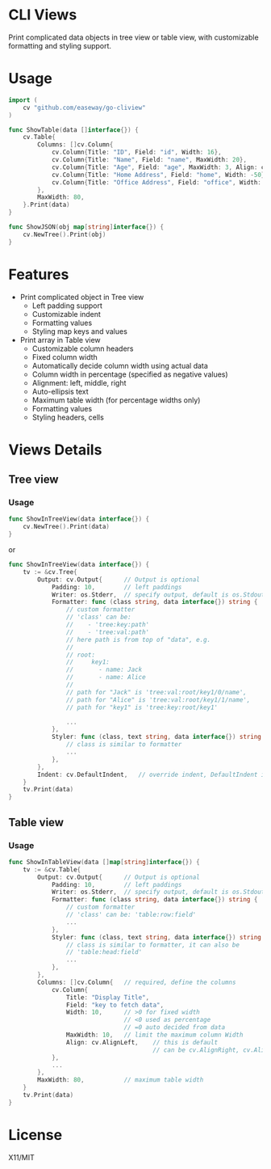 # CLI Views
Print complicated data objects in tree view or table view, with customizable formatting and styling support.

# Usage
```go
import (
	cv "github.com/easeway/go-cliview"
)

func ShowTable(data []interface{}) {
	cv.Table{
		Columns: []cv.Column{
			cv.Column{Title: "ID", Field: "id", Width: 16},
			cv.Column{Title: "Name", Field: "name", MaxWidth: 20},
			cv.Column{Title: "Age", Field: "age", MaxWidth: 3, Align: cv.AlignRight},
			cv.Column{Title: "Home Address", Field: "home", Width: -50},		// 50% width
			cv.Column{Title: "Office Address", Field: "office", Width: -50},	// 50% width
		},
		MaxWidth: 80,
	}.Print(data)
}

func ShowJSON(obj map[string]interface{}) {
	cv.NewTree().Print(obj)
}
```

# Features

- Print complicated object in Tree view
	- Left padding support
	- Customizable indent
	- Formatting values
	- Styling map keys and values
- Print array in Table view
	- Customizable column headers
	- Fixed column width
	- Automatically decide column width using actual data
	- Column width in percentage (specified as negative values)
	- Alignment: left, middle, right
	- Auto-ellipsis text
	- Maximum table width (for percentage widths only)
	- Formatting values
	- Styling headers, cells

# Views Details

## Tree view

### Usage

```go
func ShowInTreeView(data interface{}) {
	cv.NewTree().Print(data)
}
```

or

```go
func ShowInTreeView(data interface{}) {
	tv := &cv.Tree{
		Output: cv.Output{		// Output is optional
			Padding: 10,		// left paddings
			Writer: os.Stderr,	// specify output, default is os.Stdout
			Formatter: func (class string, data interface{}) string {
				// custom formatter
				// 'class' can be:
				//    - 'tree:key:path'
				//    - 'tree:val:path'
				// here path is from top of "data", e.g.
				//
				// root:
				//     key1:
				//       - name: Jack
				//       - name: Alice
			    //
				// path for "Jack" is 'tree:val:root/key1/0/name',
				// path for "Alice" is 'tree:val:root/key1/1/name',
				// path for "key1" is 'tree:key:root/key1'

				...
			},
			Styler: func (class, text string, data interface{}) string {
				// class is similar to formatter
				...
			},
		},
		Indent: cv.DefaultIndent,	// override indent, DefaultIndent is 4
	}
	tv.Print(data)
}
```

## Table view

### Usage

```go
func ShowInTableView(data []map[string]interface{}) {
	tv := &cv.Table{
		Output: cv.Output{		// Output is optional
			Padding: 10,		// left paddings
			Writer: os.Stderr,	// specify output, default is os.Stdout
			Formatter: func (class string, data interface{}) string {
				// custom formatter
				// 'class' can be: 'table:row:field'
				...
			},
			Styler: func (class, text string, data interface{}) string {
				// class is similar to formatter, it can also be
				// 'table:head:field'
				...
			},
		},
		Columns: []cv.Column{	// required, define the columns
			cv.Column{
				Title: "Display Title",
				Field: "key to fetch data",
				Width: 10,		// >0 for fixed width
								// <0 used as percentage
								// =0 auto decided from data
				MaxWidth: 10,	// limit the maximum column Width
				Align: cv.AlignLeft,	// this is default
										// can be cv.AlignRight, cv.AlignMiddle
			},
			...
		},
		MaxWidth: 80,			// maximum table width
	}
	tv.Print(data)
}
```

# License
X11/MIT
